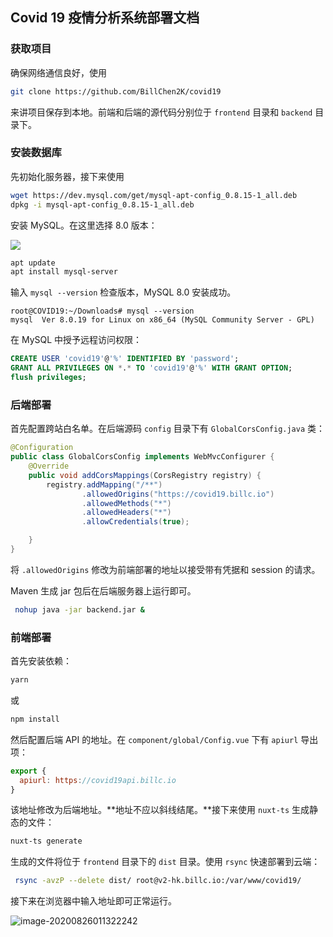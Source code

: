 ## Covid 19 疫情分析系统部署文档

### 获取项目

确保网络通信良好，使用

```bash
git clone https://github.com/BillChen2K/covid19
```

来讲项目保存到本地。前端和后端的源代码分别位于 `frontend` 目录和 `backend` 目录下。

### 安装数据库

先初始化服务器，接下来使用

```bash
wget https://dev.mysql.com/get/mysql-apt-config_0.8.15-1_all.deb
dpkg -i mysql-apt-config_0.8.15-1_all.deb
```
安装 MySQL。在这里选择 8.0 版本：

![](https://billc.oss-cn-shanghai.aliyuncs.com/img/2020-04-17-034545.jpg)

```bash
apt update
apt install mysql-server
```

输入 `mysql --version` 检查版本，MySQL 8.0 安装成功。

```
root@COVID19:~/Downloads# mysql --version
mysql  Ver 8.0.19 for Linux on x86_64 (MySQL Community Server - GPL)
```

在 MySQL 中授予远程访问权限：
```sql
CREATE USER 'covid19'@'%' IDENTIFIED BY 'password';
GRANT ALL PRIVILEGES ON *.* TO 'covid19'@'%' WITH GRANT OPTION;
flush privileges;
```

### 后端部署

首先配置跨站白名单。在后端源码 `config` 目录下有 `GlobalCorsConfig.java` 类：

```java
@Configuration
public class GlobalCorsConfig implements WebMvcConfigurer {
	@Override
	public void addCorsMappings(CorsRegistry registry) {
		registry.addMapping("/**")
				.allowedOrigins("https://covid19.billc.io")
				.allowedMethods("*")
				.allowedHeaders("*")
				.allowCredentials(true);

	}
}
```

将 `.allowedOrigins` 修改为前端部署的地址以接受带有凭据和 session 的请求。

Maven 生成 jar 包后在后端服务器上运行即可。

```bash
 nohup java -jar backend.jar &
```

### 前端部署

首先安装依赖：

```bash
yarn
```

或

```bash
npm install
```

然后配置后端 API 的地址。在 `component/global/Config.vue` 下有 `apiurl` 导出项：

```js
export {
  apiurl: https://covid19api.billc.io
}
```

该地址修改为后端地址。**地址不应以斜线结尾。**接下来使用 `nuxt-ts` 生成静态的文件：

```bash
nuxt-ts generate
```

生成的文件将位于 `frontend` 目录下的 `dist` 目录。使用 `rsync` 快速部署到云端：

```bash
 rsync -avzP --delete dist/ root@v2-hk.billc.io:/var/www/covid19/
```

接下来在浏览器中输入地址即可正常运行。

![image-20200826011322242](https://billc.oss-cn-shanghai.aliyuncs.com/img/2020-08-26-4bPh5v.png)


